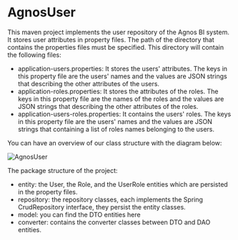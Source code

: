 # AgnosUser
This maven project implements the user repository of the Agnos BI system. It stores user attributes in property files. The path of the directory that contains the properties files must be specified. 
This directory will contain the following files:
- application-users.properties: It stores the users' attributes. The keys in this property file are the users' names and the values are  JSON strings that describing the other attributes of the users.
- application-roles.properties: It stores the attributes of the roles. The keys in this property file are the names of the roles and the values are JSON strings that describing the other attributes of the roles.
- application-users-roles.properties: It contains the users' roles. The keys in this property file are the users' names and the values are JSON strings that containing a list of roles names belonging to the users.

You can have an overview of our class structure with the diagram below:

![AgnosUser](https://user-images.githubusercontent.com/41894108/114186241-e4c7ec80-9946-11eb-974a-6f14a621a521.png)

The package structure of the project:
- entity: the User, the Role, and the UserRole entities which are persisted in the property files.
- repository: the repository classes, each implements the Spring CrudRepository interface, they persist the entity classes.
- model: you can find the DTO entities here
- converter: contains the converter classes between DTO and DAO entities.

